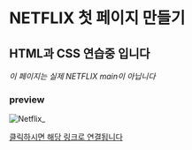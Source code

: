 # NETFLIX 첫 페이지 만들기
## HTML과 CSS 연습중 입니다

*이 페이지는 실제 NETFLIX main이 아닙니다*

### preview ###
![Netflix_](https://github.com/user-attachments/assets/b11bbc8b-c52d-4f38-8412-069852021d34)


[클릭하시면 해당 링크로 연결됩니다](https://mongmong9.github.io/netflix_F/)
